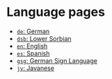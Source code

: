 # Language pages

<!-- In alphabetical order by language code -->

* <a href="lang/de.html"><code>de</code>: German</a>
* <a href="lang/dsb.html"><code>dsb</code>: Lower Sorbian</a>
* <a href="lang/en.html"><code>en</code>: English</a>
* <a href="lang/es.html"><code>es</code>: Spanish</a>
* <a href="lang/gsg.html"><code>gsg</code>: German Sign Language</a>
* <a href="lang/jv.html"><code>jv</code>: Javanese</a>

